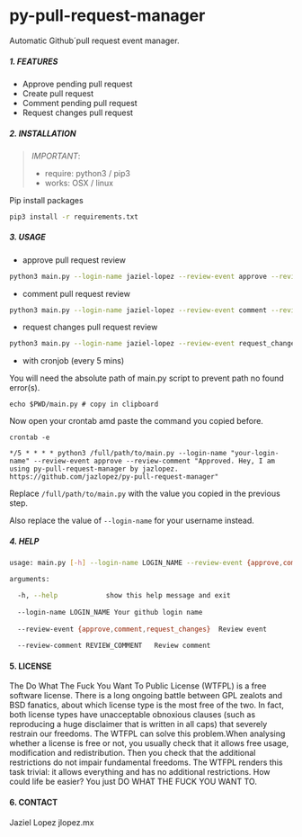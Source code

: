 # py-pull-request-manager

Automatic Github&acute;pull request event manager.

##### 1. FEATURES

- Approve pending pull request
- Create pull request
- Comment pending pull request
- Request changes pull request


##### 2. INSTALLATION
    
> *IMPORTANT*:
> * require: python3 / pip3  
> * works: OSX / linux

Pip install packages

```bash
pip3 install -r requirements.txt
```

#####  3. USAGE

* approve pull request review

```bash
python3 main.py --login-name jaziel-lopez --review-event approve --review-comment "Approved."
```


* comment pull request review

```bash
python3 main.py --login-name jaziel-lopez --review-event comment --review-comment "I am a Pull Request Review Comment."
```

* request changes pull request review

```bash
python3 main.py --login-name jaziel-lopez --review-event request_changes --review-comment "Fix it."
```

* with cronjob (every 5 mins)

You will need the absolute path of main.py script to prevent path no found error(s).


```
echo $PWD/main.py # copy in clipboard
```

Now open your crontab amd paste the command you copied before.

```
crontab -e

*/5 * * * * python3 /full/path/to/main.py --login-name "your-login-name" --review-event approve --review-comment "Approved. Hey, I am using py-pull-request-manager by jazlopez. https://github.com/jazlopez/py-pull-request-manager"
```

Replace `/full/path/to/main.py` with the value you copied in the previous step. 

Also replace the value of `--login-name` for your username instead.

##### 4. HELP


```bash
usage: main.py [-h] --login-name LOGIN_NAME --review-event {approve,comment,request_changes} --review-comment REVIEW_COMMENT

arguments:

  -h, --help            show this help message and exit
  
  --login-name LOGIN_NAME Your github login name
  
  --review-event {approve,comment,request_changes}  Review event
  
  --review-comment REVIEW_COMMENT   Review comment
```

#### 5. LICENSE 

The Do What The Fuck You Want To Public License (WTFPL) is a free software license. There is a long ongoing battle between GPL zealots and BSD fanatics, about which license type is the most free of the two. In fact, both license types have unacceptable obnoxious clauses (such as reproducing a huge disclaimer that is written in all caps) that severely restrain our freedoms. The WTFPL can solve this problem.When analysing whether a license is free or not, you usually check that it allows free usage, modification and redistribution. Then you check that the additional restrictions do not impair fundamental freedoms. The WTFPL renders this task trivial: it allows everything and has no additional restrictions. How could life be easier? You just DO WHAT THE FUCK YOU WANT TO.

#### 6. CONTACT

Jaziel Lopez jlopez.mx
